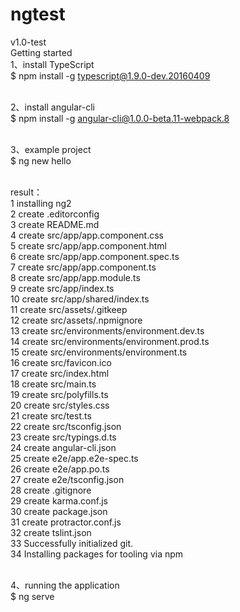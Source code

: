 # ngtest
v1.0-test<br>
Getting started<br>
  1、install TypeScript<br>
    $ npm install -g typescript@1.9.0-dev.20160409<br><br>
   
  2、install angular-cli<br>
    $ npm install -g angular-cli@1.0.0-beta.11-webpack.8<br><br>
    
   3、example project<br>
    $ ng new hello<br><br>
   
result：<br>
1 installing ng2<br>
2 create .editorconfig<br>
3 create README.md<br>
4 create src/app/app.component.css<br>
5 create src/app/app.component.html<br>
6 create src/app/app.component.spec.ts<br>
7 create src/app/app.component.ts<br>
8 create src/app/app.module.ts<br>
9 create src/app/index.ts<br>
10 create src/app/shared/index.ts<br>
11 create src/assets/.gitkeep<br>
12 create src/assets/.npmignore<br>
13 create src/environments/environment.dev.ts<br>
14 create src/environments/environment.prod.ts<br>
15 create src/environments/environment.ts<br>
16 create src/favicon.ico<br>
17 create src/index.html<br>
18 create src/main.ts<br>
19 create src/polyfills.ts<br>
20 create src/styles.css<br>
21 create src/test.ts<br>
22 create src/tsconfig.json<br>
23 create src/typings.d.ts<br>
24 create angular-cli.json<br>
25 create e2e/app.e2e-spec.ts<br>
26 create e2e/app.po.ts<br>
27 create e2e/tsconfig.json<br>
28 create .gitignore<br>
29 create karma.conf.js<br>
30 create package.json<br>
31 create protractor.conf.js<br>
32 create tslint.json<br>
33 Successfully initialized git.<br>
34 Installing packages for tooling via npm<br><br>

  4、running the application<br>
    $ ng serve<br>
